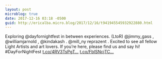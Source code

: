 ```yaml
---
layout: post
microblog: true
date: 2017-12-16 03:18 -0500
guid: http://ericalba.micro.blog/2017/12/16/t941945545932922880.html
---
```

Exploring @dayfornightfest in between experiences. (LtoR) @jimmy_gass , @williamjarnold , @kindakash . 
@mill_ny reprazent .  Excited to see all fellow Light Artists and art lovers. If you’re here, please find us and say hi!
#DayForNightFest [t.co/4RV3TsPgT...](https://t.co/4RV3TsPgTA) [t.co/FblSNcjTC...](https://t.co/FblSNcjTCZ)
